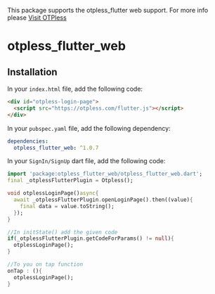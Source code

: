 <!--
This README describes the package. If you publish this package to pub.dev,
this README's contents appear on the landing page for your package.

For information about how to write a good package README, see the guide for
[writing package pages](https://dart.dev/guides/libraries/writing-package-pages).

For general information about developing packages, see the Dart guide for
[creating packages](https://dart.dev/guides/libraries/create-library-packages)
and the Flutter guide for
[developing packages and plugins](https://flutter.dev/developing-packages).
-->

This package supports the otpless_flutter web support. For more info please [Visit OTPless](https://otpless.com/)

# otpless_flutter_web

## Installation

In your `index.html` file, add the following code:

```html
<div id="otpless-login-page">
  <script src="https://otpless.com/flutter.js"></script>
</div>
```

In your `pubspec.yaml` file, add the following dependency:

```yaml
dependencies:
  otpless_flutter_web: ^1.0.7
```

In your `SignIn/SignUp` dart file, add the following code:

```dart
import 'package:otpless_flutter_web/otpless_flutter_web.dart';
final _otplessFlutterPlugin = Otpless();

void otplessLoginPage()async{
  await _otplessFlutterPlugin.openLoginPage().then((value){
    final data = value.toString();
  });
}

//In initState() add the given code
if(_otplessFlutterPlugin.getCodeForParams() != null){
  otplessLoginPage();
}

//To you on tap function
onTap : (){
  otplessLoginPage();
}
```
